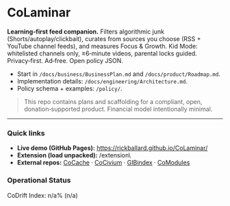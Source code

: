<!-- status: stub; target: 150+ words -->
<!-- status: stub; target: 150+ words -->
<!-- status: stub; target: 150+ words -->

# CoLaminar

**Learning‑first feed companion.**  Filters algorithmic junk (Shorts/autoplay/clickbait), curates from sources you choose (RSS + YouTube channel feeds), and measures Focus & Growth.  Kid Mode: whitelisted channels only, ≥6‑minute videos, parental locks guided.  Privacy‑first.  Ad‑free.  Open policy JSON.

- Start in `/docs/business/BusinessPlan.md` and `/docs/product/Roadmap.md`.
- Implementation details: `/docs/engineering/Architecture.md`.
- Policy schema + examples: `/policy/`.

> This repo contains plans and scaffolding for a compliant, open, donation‑supported product.  Financial model intentionally minimal.


---

### Quick links
- **Live demo (GitHub Pages):** https://rickballard.github.io/CoLaminar/
- **Extension (load unpacked):** \/extension\
- **External repos:** [CoCache](https://github.com/rickballard/CoCache) · [CoCivium](https://github.com/rickballard/CoCivium) · [GIBindex](https://github.com/rickballard/GIBindex) · [CoModules](https://github.com/rickballard/CoModules)

<!-- BEGIN: STATUS -->
### Operational Status
CoDrift Index: n/a% (n/a)
<!-- END: STATUS -->

